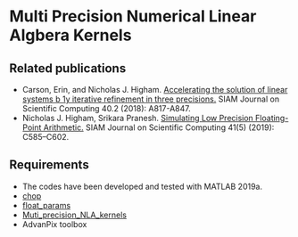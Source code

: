 # Multi Precision Numerical Linear Algbera Kernels


## Related publications
* Carson, Erin, and Nicholas J. Higham. [Accelerating the solution of linear systems b
1y iterative refinement in three precisions.](https://epubs.siam.org/doi/pdf/10.1137/17M1140819)
SIAM Journal on Scientific Computing 40.2 (2018): A817-A847.
* Nicholas J. Higham, Srikara Pranesh. [Simulating Low Precision Floating-Point Arithmetic.](https://epubs.siam.org/doi/10.1137/19M1251308) 
SIAM Journal on Scientific Computing  41(5) (2019): C585–C602. 



## Requirements
* The codes have been developed and tested with MATLAB 2019a.
* [chop](https://github.com/higham/chop)
* [float_params](https://github.com/higham/float_params)
* [Muti_precision_NLA_kernels](https://github.com/SrikaraPranesh/Muti_precision_NLA_kernels)
* AdvanPix toolbox



  
